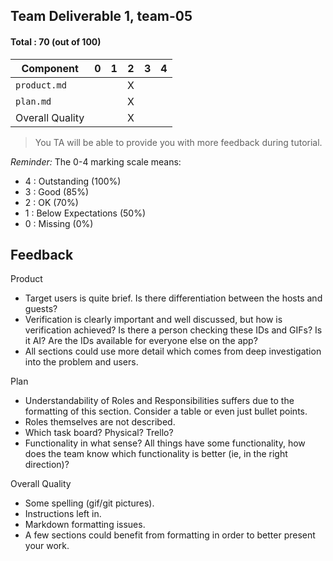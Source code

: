 ## Team Deliverable 1, team-05

#### Total : 70 (out of 100)

| Component   | 0    |  1   |  2   |  3   |  4   |
| ----------- | ---- | ---- | ---- | ---- | ---- |
| `product.md`   |   |   | X |   |   |
| `plan.md` |   |   | X |   |   |
| Overall Quality          |   |   | X |   |   |


 > You TA will be able to provide you with more feedback during tutorial.

_Reminder:_ The 0-4 marking scale means:

 * 4 : Outstanding (100%)
 * 3 : Good (85%)
 * 2 : OK (70%)
 * 1 : Below Expectations (50%)
 * 0 : Missing (0%)

## Feedback
Product
- Target users is quite brief. Is there differentiation between the hosts and guests?
- Verification is clearly important and well discussed, but how is verification achieved? Is there a person checking these IDs and GIFs? Is it AI? Are the IDs available for everyone else on the app?
- All sections could use more detail which comes from deep investigation into the problem and users.

Plan
- Understandability of Roles and Responsibilities suffers due to the formatting of this section. Consider a table or even just bullet points.
- Roles themselves are not described. 
- Which task board? Physical? Trello?
- Functionality in what sense? All things have some functionality, how does the team know which functionality is better (ie, in the right direction)?

Overall Quality
 - Some spelling (gif/git pictures). 
- Instructions left in. 
- Markdown formatting issues.
- A few sections could benefit from formatting in order to better present your work.
